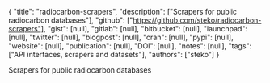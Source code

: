 {
  "title": "radiocarbon-scrapers",
  "description": ["Scrapers for public radiocarbon databases"],
  "github": ["https://github.com/steko/radiocarbon-scrapers"],
  "gist": [null],
  "gitlab": [null],
  "bitbucket": [null],
  "launchpad": [null],
  "twitter": [null],
  "blogpost": [null],
  "cran": [null],
  "pypi": [null],
  "website": [null],
  "publication": [null],
  "DOI": [null],
  "notes": [null],
  "tags": ["API interfaces, scrapers and datasets"],
  "authors": ["steko"]
}

<!-- Generated by csv2md.R – do not edit by hand -->

Scrapers for public radiocarbon databases